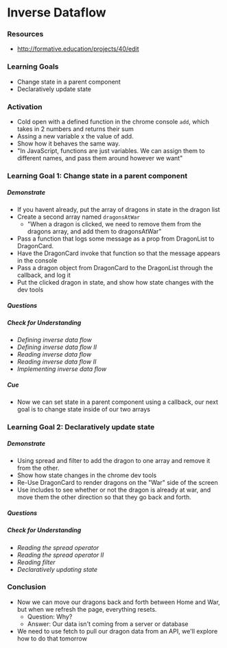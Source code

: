 # Inverse Dataflow

### Resources

* <http://formative.education/projects/40/edit>

### Learning Goals
- Change state in a parent component
- Declaratively update state

### Activation 
- Cold open with a defined function in the chrome console `add`, which takes in 2 numbers and returns their sum
- Assing a new variable x the value of add.
- Show how it behaves the same way.
- "In JavaScript, functions are just variables. We can assign them to different names, and pass them around however we want"


### Learning Goal 1: Change state in a parent component

##### Demonstrate
* If you havent already, put the array of dragons in state in the dragon list
* Create a second array named `dragonsAtWar`
    * "When a dragon is clicked, we need to remove them from the dragons array, and add them to dragonsAtWar"
* Pass a function that logs some message as a prop from DragonList to DragonCard.
* Have the DragonCard invoke that function so that the message appears in the console
* Pass a dragon object from DragonCard to the DragonList through the callback, and log it
* Put the clicked dragon in state, and show how state changes with the dev tools

##### Questions

##### Check for Understanding
* _Defining inverse data flow_
* _Defining inverse data flow II_
* _Reading inverse data flow_
* _Reading inverse data flow II_
* _Implementing inverse data flow_

##### Cue

* Now we can set state in a parent component using a callback, our next goal is to change state inside of our two arrays



### Learning Goal 2: Declaratively update state

##### Demonstrate

* Using spread and filter to add the dragon to one array and remove it from the other.
* Show how state changes in the chrome dev tools
* Re-Use DragonCard to render dragons on the "War" side of the screen
* Use includes to see whether or not the dragon is already at war, and move them the other direction so that they go back and forth.

##### Questions

##### Check for Understanding
* _Reading the spread operator_
* _Reading the spread operator II_
* _Reading filter_
* _Declaratively updating state_

### Conclusion 
* Now we can move our dragons back and forth between Home and War, but when we refresh the page, everything resets.
    * Question: Why?
    * Answer: Our data isn't coming from a server or database
* We need to use fetch to pull our dragon data from an API, we'll explore how to do that tomorrow